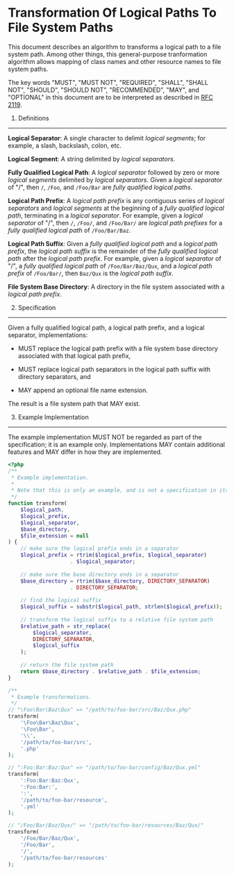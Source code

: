Transformation Of Logical Paths To File System Paths
====================================================

This document describes an algorithm to transforms a logical path to a file
system path. Among other things, this general-purpose tranformation algorithm
allows mapping of class names and other resource names to file system paths.

The key words "MUST", "MUST NOT", "REQUIRED", "SHALL", "SHALL NOT", "SHOULD",
"SHOULD NOT", "RECOMMENDED", "MAY", and "OPTIONAL" in this document are to be
interpreted as described in [RFC 2119](http://tools.ietf.org/html/rfc2119).


1. Definitions
--------------

**Logical Separator**: A single character to delimit _logical segments_; for
example, a slash, backslash, colon, etc.

**Logical Segment**: A string delimited by _logical separators_.

**Fully Qualified Logical Path**: A _logical separator_ followed by zero or
more _logical segments_ delimited by _logical separators_. Given a _logical
separator_ of "/", then `/`, `/Foo`, and `/Foo/Bar` are _fully
qualified logical paths_.

**Logical Path Prefix**: A _logical path prefix_ is any contiguous series of
_logical separators_ and _logical segments_ at the beginning of a
_fully qualified logical path_, terminating in a _logical separator_. For
example, given a _logical separator_ of "/", then `/`, `/Foo/`, and `/Foo/Bar/`
are _logical path prefixes_ for a _fully qualified logical path_ of
`/Foo/Bar/Baz`.

**Logical Path Suffix**: Given a _fully qualified logical path_ and a
_logical path prefix_, the _logical path suffix_ is the remainder of the
_fully qualified logical path_ after the _logical path prefix_. For example,
given a _logical separator_ of "/", a _fully qualified logical path_ of
`/Foo/Bar/Baz/Qux`, and a _logical path prefix_ of `/Foo/Bar/`, then `Baz/Qux`
is the _logical path suffix_.

**File System Base Directory**: A directory in the file system associated with
a _logical path prefix_.


2. Specification
----------------

Given a fully qualified logical path, a logical path prefix, and a logical
separator, implementations:

- MUST replace the logical path prefix with a file system base directory
  associated with that logical path prefix,

- MUST replace logical path separators in the logical path suffix with
  directory separators, and

- MAY append an optional file name extension.

The result is a file system path that MAY exist.


3. Example Implementation
-------------------------

The example implementation MUST NOT be regarded as part of the specification;
it is an example only. Implementations MAY contain additional features and MAY
differ in how they are implemented.

```php
<?php
/**
 * Example implementation.
 * 
 * Note that this is only an example, and is not a specification in itself.
 */
function transform(
    $logical_path,
    $logical_prefix,
    $logical_separator,
    $base_directory,
    $file_extension = null
) {
    // make sure the logical prefix ends in a separator
    $logical_prefix = rtrim($logical_prefix, $logical_separator)
                    . $logical_separator;
    
    // make sure the base directory ends in a separator
    $base_directory = rtrim($base_directory, DIRECTORY_SEPARATOR)
                    . DIRECTORY_SEPARATOR;
    
    // find the logical suffix 
    $logical_suffix = substr($logical_path, strlen($logical_prefix));
    
    // transform the logical suffix to a relative file system path
    $relative_path = str_replace(
        $logical_separator,
        DIRECTORY_SEPARATOR,
        $logical_suffix
    );
    
    // return the file system path
    return $base_directory . $relative_path . $file_extension;
}

/**
 * Example transformations.
 */
// "\Foo\Bar\Baz\Qux" => "/path/to/foo-bar/src/Baz/Qux.php"
transform(
    '\Foo\Bar\Baz\Qux',
    '\Foo\Bar',
    '\\',
    '/path/to/foo-bar/src',
    '.php'
);

// ":Foo:Bar:Baz:Qux" => "/path/to/foo-bar/config/Baz/Qux.yml"
transform(
    ':Foo:Bar:Baz:Qux',
    ':Foo:Bar:',
    ':',
    '/path/to/foo-bar/resource',
    '.yml'
);

// "/Foo/Bar/Baz/Qux/" => "/path/to/foo-bar/resources/Baz/Qux/"
transform(
    '/Foo/Bar/Baz/Qux',
    '/Foo/Bar',
    '/',
    '/path/to/foo-bar/resources'
);
```
